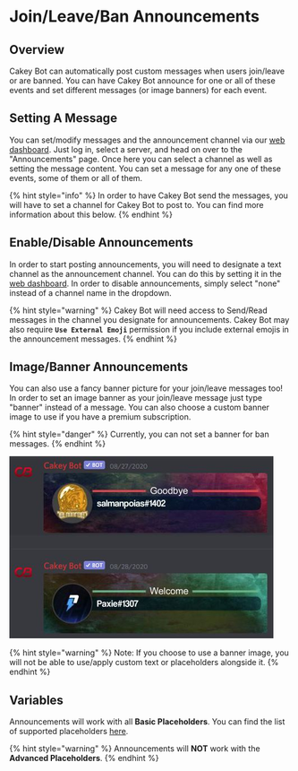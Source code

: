# Join/Leave/Ban Announcements

## Overview

Cakey Bot can automatically post custom messages when users join/leave or are banned. You can have Cakey Bot announce for one or all of these events and set different messages (or image banners) for each event.

## Setting A Message

You can set/modify messages and the announcement channel via our [web dashboard](https://cakeybot.app/dashboard/public/). Just log in, select a server, and head on over to the "Announcements" page. Once here you can select a channel as well as setting the message content. You can set a message for any one of these events, some of them or all of them.

{% hint style="info" %}
In order to have Cakey Bot send the messages, you will have to set a channel for Cakey Bot to post to. You can find more information about this below.
{% endhint %}

## Enable/Disable Announcements

In order to start posting announcements, you will need to designate a text channel as the announcement channel. You can do this by setting it in the [web dashboard](https://cakeybot.app/dashboard/public/). In order to disable announcements, simply select "none" instead of a channel name in the dropdown.

{% hint style="warning" %}
Cakey Bot will need access to Send/Read messages in the channel you designate for announcements. Cakey Bot may also require **`Use External Emoji`** permission if you include external emojis in the announcement messages.
{% endhint %}

## Image/Banner Announcements

You can also use a fancy banner picture for your join/leave messages too! In order to set an image banner as your join/leave message just type "banner" instead of a message. You can also choose a custom banner image to use if you have a premium subscription.

{% hint style="danger" %}
Currently, you can not set a banner for ban messages.
{% endhint %}

![](<../.gitbook/assets/SS5 (4).JPG>)

{% hint style="warning" %}
Note: If you choose to use a banner image, you will not be able to use/apply custom text or placeholders alongside it.
{% endhint %}

## Variables

Announcements will work with all **Basic Placeholders**. You can find the list of supported placeholders [here](../setup/placeholders-variables.md).

{% hint style="warning" %}
Announcements will **NOT** work with the **Advanced Placeholders**.
{% endhint %}
